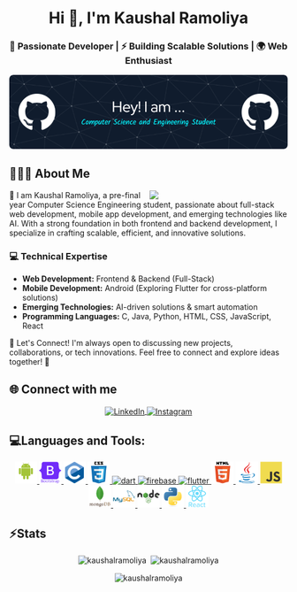 <h1 align="center">Hi 👋, I'm Kaushal Ramoliya</h1>
<h3 align="center">🚀 Passionate Developer | ⚡ Building Scalable Solutions | 🌍 Web Enthusiast</h3>

![Header](kaushal_github_.png)

<h2 align="left">🧑🏻‍🎓 About Me</h2>
  
<p align="left">
  <img align="right" src="https://camo.githubusercontent.com/2366b34bb903c09617990fb5fff4622f3e941349e846ddb7e73df872a9d21233/68747470733a2f2f63646e2e6472696262626c652e636f6d2f75736572732f3733303730332f73637265656e73686f74732f363538313234332f6176656e746f2e676966" width="250">
👋 I am Kaushal Ramoliya, a pre-final year Computer Science Engineering student, passionate about full-stack web development, mobile app development, and emerging technologies like AI. With a strong foundation in both frontend and backend development, I specialize in crafting scalable, efficient, and innovative solutions.
</p>

<h3 align="left">💻 Technical Expertise</h3>
<ul>
  <li><strong>Web Development:</strong> Frontend & Backend (Full-Stack)</li>
  <li><strong>Mobile Development:</strong> Android (Exploring Flutter for cross-platform solutions)</li>
  <li><strong>Emerging Technologies:</strong> AI-driven solutions & smart automation</li>
  <li><strong>Programming Languages:</strong> C, Java, Python, HTML, CSS, JavaScript, React</li>
</ul>

<p align="left">
  📩 Let's Connect! I'm always open to discussing new projects, collaborations, or tech innovations. Feel free to connect and explore ideas together! 🤝
</p




<br>
<h2 align="lef">🌐 Connect with me</h2>
<p align="center">
    <a href="https://linkedin.com/in/kaushalramoliya" target="_blank">
      <img align="center" src="https://raw.githubusercontent.com/rahuldkjain/github-profile-readme-generator/master/src/images/icons/Social/linked-in-alt.svg" alt="LinkedIn" height="30" width="40" />
    </a>
    <a href="https://www.instagram.com/kaushal_patel_9_?igsh=MXRtZWJ6Z2RhdjAzNA==" target="_blank">
      <img align="center" src="https://raw.githubusercontent.com/rahuldkjain/github-profile-readme-generator/master/src/images/icons/Social/instagram.svg" alt="Instagram" height="30" width="40" />
    </a>
  </p>
  



<h2 align="left">💻Languages and Tools:</h2>
<p align="center"> 
  <a href="https://developer.android.com" target="_blank" rel="noreferrer">
    <img src="https://raw.githubusercontent.com/devicons/devicon/master/icons/android/android-original-wordmark.svg" alt="android" width="40" height="40"/>
  </a> 
  <a href="https://getbootstrap.com" target="_blank" rel="noreferrer">
    <img src="https://raw.githubusercontent.com/devicons/devicon/master/icons/bootstrap/bootstrap-plain-wordmark.svg" alt="bootstrap" width="40" height="40"/>
  </a> 
  <a href="https://www.cprogramming.com/" target="_blank" rel="noreferrer">
    <img src="https://raw.githubusercontent.com/devicons/devicon/master/icons/c/c-original.svg" alt="c" width="40" height="40"/>
  </a> 
  <a href="https://www.w3schools.com/css/" target="_blank" rel="noreferrer">
    <img src="https://raw.githubusercontent.com/devicons/devicon/master/icons/css3/css3-original-wordmark.svg" alt="css3" width="40" height="40"/>
  </a> 
  <a href="https://dart.dev" target="_blank" rel="noreferrer">
    <img src="https://www.vectorlogo.zone/logos/dartlang/dartlang-icon.svg" alt="dart" width="40" height="40"/>
  </a> 
  <a href="https://firebase.google.com/" target="_blank" rel="noreferrer">
    <img src="https://www.vectorlogo.zone/logos/firebase/firebase-icon.svg" alt="firebase" width="40" height="40"/>
  </a> 
  <a href="https://flutter.dev" target="_blank" rel="noreferrer">
    <img src="https://www.vectorlogo.zone/logos/flutterio/flutterio-icon.svg" alt="flutter" width="40" height="40"/>
  </a> 
  <a href="https://www.w3.org/html/" target="_blank" rel="noreferrer">
    <img src="https://raw.githubusercontent.com/devicons/devicon/master/icons/html5/html5-original-wordmark.svg" alt="html5" width="40" height="40"/>
  </a> 
  <a href="https://www.java.com" target="_blank" rel="noreferrer">
    <img src="https://raw.githubusercontent.com/devicons/devicon/master/icons/java/java-original.svg" alt="java" width="40" height="40"/>
  </a> 
  <a href="https://developer.mozilla.org/en-US/docs/Web/JavaScript" target="_blank" rel="noreferrer">
    <img src="https://raw.githubusercontent.com/devicons/devicon/master/icons/javascript/javascript-original.svg" alt="javascript" width="40" height="40"/>
  </a> 
  <a href="https://www.mongodb.com/" target="_blank" rel="noreferrer">
    <img src="https://raw.githubusercontent.com/devicons/devicon/master/icons/mongodb/mongodb-original-wordmark.svg" alt="mongodb" width="40" height="40"/>
  </a> 
  <a href="https://www.mysql.com/" target="_blank" rel="noreferrer">
    <img src="https://raw.githubusercontent.com/devicons/devicon/master/icons/mysql/mysql-original-wordmark.svg" alt="mysql" width="40" height="40"/>
  </a> 
  <a href="https://nodejs.org" target="_blank" rel="noreferrer">
    <img src="https://raw.githubusercontent.com/devicons/devicon/master/icons/nodejs/nodejs-original-wordmark.svg" alt="nodejs" width="40" height="40"/>
  </a> 
  <a href="https://www.python.org" target="_blank" rel="noreferrer">
    <img src="https://raw.githubusercontent.com/devicons/devicon/master/icons/python/python-original.svg" alt="python" width="40" height="40"/>
  </a> 
  <a href="https://reactjs.org/" target="_blank" rel="noreferrer">
    <img src="https://raw.githubusercontent.com/devicons/devicon/master/icons/react/react-original-wordmark.svg" alt="react" width="40" height="40"/>
  </a> 
</p>

<h2 align="left">⚡️Stats</h2>

<p align="center">
  <img align="center" src="https://github-readme-stats.vercel.app/api/top-langs?username=kaushalramoliya&show_icons=true&locale=en&layout=compact" alt="kaushalramoliya" />
  &nbsp;<img align="center" src="https://github-readme-stats.vercel.app/api?username=kaushalramoliya&show_icons=true&locale=en" alt="kaushalramoliya" />
</p>

<p align="center">
  <img align="center" src="https://github-readme-streak-stats.herokuapp.com/?user=kaushalramoliya&" alt="kaushalramoliya" />
</p>
